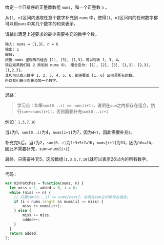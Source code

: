 给定一个已排序的正整数数组 `nums`，和一个正整数 `n` 。

从`[1, n]`区间内选取任意个数字补充到 `nums` 中，使得`[1, n]`区间内的任何数字都可以用`nums`中某几个数字的和来表示。

请输出满足上述要求的最少需要补充的数字个数。

```
输入: nums = [1,3], n = 6
输出: 1 
解释:
根据 nums 里现有的组合 [1], [3], [1,3]，可以得出 1, 3, 4。
现在如果我们将 2 添加到 nums 中， 组合变为: [1], [2], [3], [1,3], [2,3], [1,2,3]。
其和可以表示数字 1, 2, 3, 4, 5, 6，能够覆盖 [1, 6] 区间里所有的数。
所以我们最少需要添加一个数字。
```

---------

思路：
> 学习点：如果`sum(0...i) >= nums[i+1]`，说明在`sum`之内都存在组合，执行`sum+=nums[i+1]`，否则需要补充`sum(0...i)+1`

例如：`1,3,7,10` 

当`i`为1，`sum(0..i)`为4，`nums[i+1]`为7，因为`4<7`，因此需要补充`5`。

补充完5后，当`i`为2，`sum(0..i)`为`1+3+5+7=`16，`nums[i+1]`为10，因为`16>=10`，因此不需要补充，`sum+=nums[i+1]`

最终，只需要补充5，这段数组`[1,3,5,7,10]`就可以表示26以内的所有数字。

-----
代码：
```js
var minPatches = function(nums, n) {
  let miss = 1, added = 0, i = 0;
  while (miss <= n) {
    // 只要sum(0...i) >= nums[next]，说明在sum之内都存在组合。
    if (i < nums.length && nums[i] <= miss) {
        miss += nums[i++];
    } else {
        miss += miss;
        added++;
    }
  }
  return added;
};
```